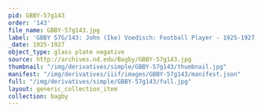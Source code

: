 ```yaml
---
pid: GBBY-57g143
order: '143'
file_name: GBBY-57g143.jpg
label: 'GBBY 57G/143: John (Ike) Voedisch: Football Player - 1925-1927'
_date: 1925-1927
object_type: glass plate negative
source: http://archives.nd.edu/Bagby/GBBY-57g143.jpg
thumbnail: "/img/derivatives/simple/GBBY-57g143/thumbnail.jpg"
manifest: "/img/derivatives/iiif/images/GBBY-57g143/manifest.json"
full: "/img/derivatives/simple/GBBY-57g143/full.jpg"
layout: generic_collection_item
collection: bagby
---
```

